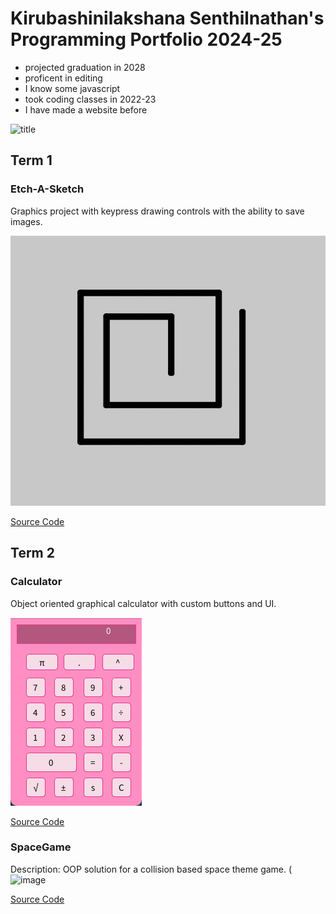 # Kirubashinilakshana Senthilnathan's Programming Portfolio 2024-25
+ projected graduation in 2028
+ proficent in editing
+ I know some javascript
+ took coding classes in 2022-23
+ I have made a website before

![title](https://64.media.tumblr.com/be8017ba742792c842254da7b7e4eaaa/654c5e5db83966db-8a/s1280x1920/4b6feb77e4fdd2fb1f82585be96437113a8a7eae.png)
  
## Term 1
### Etch-A-Sketch
Graphics project with keypress drawing controls with the ability to save images.










![Running App](https://github.com/codinghasini/programmingportfoliohasini/blob/main/images/sketch.png?raw=true)









[Source Code](https://github.com/codinghasini/programmingportfoliohasini/blob/main/src/term1/EtchaSketch_/EtchaSketch_.pde)


## Term 2
### Calculator
Object oriented graphical calculator with custom buttons and UI.



![Running App](https://github.com/codinghasini/programmingportfoliohasini/blob/main/images/calc.png?raw=true) 



[Source Code](https://github.com/codinghasini/programmingportfoliohasini/blob/main/src/term2/CalculatorProject/CalculatorProject.pde)



### SpaceGame
Description: OOP solution for a collision based space theme game.
(![image](https://github.com/user-attachments/assets/aa9c918f-a9bf-446d-b86c-0a92aba30386)

[Source Code](https://github.com/codinghasini/programmingportfoliohasini/tree/main/src/term2/SpaceGame)








